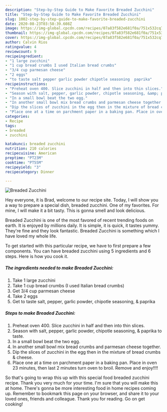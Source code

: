 ```yaml
---
description: "Step-by-Step Guide to Make Favorite Breaded Zucchini"
title: "Step-by-Step Guide to Make Favorite Breaded Zucchini"
slug: 1002-step-by-step-guide-to-make-favorite-breaded-zucchini
date: 2020-08-23T03:58:39.608Z
image: https://img-global.cpcdn.com/recipes/07a83f582e681f0a/751x532cq70/breaded-zucchini-recipe-main-photo.jpg
thumbnail: https://img-global.cpcdn.com/recipes/07a83f582e681f0a/751x532cq70/breaded-zucchini-recipe-main-photo.jpg
cover: https://img-global.cpcdn.com/recipes/07a83f582e681f0a/751x532cq70/breaded-zucchini-recipe-main-photo.jpg
author: Calvin Rios
ratingvalue: 4
reviewcount: 9
recipeingredient:
- "1 large zucchini"
- "1 cup bread crumbs I used Italian bread crumbs"
- "3/4 cup parmesan cheese"
- "2 eggs"
- "to taste salt pepper garlic powder chipotle seasoning  paprika"
recipeinstructions:
- "Preheat oven 400. Slice zucchini in half and then into thin slices."
- "Season with salt, pepper, garlic powder, chipotle seasoning, &amp; paprika to taste."
- "In a small bowl beat the two egg."
- "In another small bowl mix bread crumbs and parmesan cheese together."
- "Dip the slices of zucchini in the egg then in the mixture of bread crumbs &amp; cheese."
- "Place one at a time on parchment paper in a baking pan. Place in oven 23 minutes, then last 2 minutes turn oven to broil. Remove and enjoy!!!!"
categories:
- Recipe
tags:
- breaded
- zucchini

katakunci: breaded zucchini 
nutrition: 210 calories
recipecuisine: American
preptime: "PT23M"
cooktime: "PT55M"
recipeyield: "3"
recipecategory: Dinner

---
```



![Breaded Zucchini](https://img-global.cpcdn.com/recipes/07a83f582e681f0a/751x532cq70/breaded-zucchini-recipe-main-photo.jpg)

Hey everyone, it is Brad, welcome to our recipe site. Today, I will show you a way to prepare a special dish, breaded zucchini. One of my favorites. For mine, I will make it a bit tasty. This is gonna smell and look delicious.

Breaded Zucchini is one of the most favored of recent trending foods on earth. It is enjoyed by millions daily. It is simple, it is quick, it tastes yummy. They're fine and they look fantastic. Breaded Zucchini is something which I have loved my whole life.




To get started with this particular recipe, we have to first prepare a few components. You can have breaded zucchini using 5 ingredients and 6 steps. Here is how you cook it.

<!--inarticleads1-->

##### The ingredients needed to make Breaded Zucchini:

1. Take 1 large zucchini
1. Take 1 cup bread crumbs (I used Italian bread crumbs)
1. Get 3/4 cup parmesan cheese
1. Take 2 eggs
1. Get to taste salt, pepper, garlic powder, chipotle seasoning, &amp; paprika




<!--inarticleads2-->

##### Steps to make Breaded Zucchini:

1. Preheat oven 400. Slice zucchini in half and then into thin slices.
1. Season with salt, pepper, garlic powder, chipotle seasoning, &amp; paprika to taste.
1. In a small bowl beat the two egg.
1. In another small bowl mix bread crumbs and parmesan cheese together.
1. Dip the slices of zucchini in the egg then in the mixture of bread crumbs &amp; cheese.
1. Place one at a time on parchment paper in a baking pan. Place in oven 23 minutes, then last 2 minutes turn oven to broil. Remove and enjoy!!!!




So that's going to wrap this up with this special food breaded zucchini recipe. Thank you very much for your time. I'm sure that you will make this at home. There's gonna be more interesting food in home recipes coming up. Remember to bookmark this page on your browser, and share it to your loved ones, friends and colleague. Thank you for reading. Go on get cooking!
